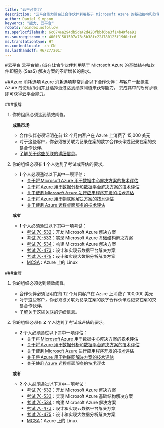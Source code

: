 ```yaml
---
title: "云平台能力"
description: "云平台能力旨在让合作伙伴利用基于 Microsoft Azure 的基础结构和软件即服务 (SaaS) 解决方案的不断增长的需求。"
author: Daniel Simpson
keywords: "能力, 云平台"
robots: noindex,nofollow
ms.openlocfilehash: 6c074aa294db5da42d420fbbd6ba3f14b40fea91
ms.sourcegitcommit: 400f31501507a78a5b38fc228780125f19d0cfc6
ms.translationtype: HT
ms.contentlocale: zh-CN
ms.lasthandoff: 06/27/2017
---
```

#<a name="cloud-platform"></a>云平台
云平台能力旨在让合作伙伴利用基于 Microsoft Azure 的基础结构和软件即服务 (SaaS) 解决方案的不断增长的需求。

##<a name="azure-consumption-option"></a>Azure 消耗选项
Azure 消耗选项非常适合以下合作伙伴：与客户一起促进 Azure 的使用/采用并且选择通过达到绩效阈值来获得能力。 完成其中的所有步骤即可获得云平台能力。

###<a name="silver"></a>银牌

1. 你的组织必须达到绩效阈值。

    **成熟市场**
    
    - 合作伙伴必须证明在前 12 个月内客户在 Azure 上消费了 15,000 美元
    - 对于这些客户，你必须被关联为记录在案的数字合作伙伴或记录在案的交易合作伙伴。
    - [了解关于这些关联的详细信息](https://partner.microsoft.com/en-us/membership/digital-partner-of-record)。  
  
2. 你的组织必须有 **1** 个人达到了考试或评估的要求。

    - **1** 个人必须通过以下其中一项评估：
        - [关于将 Microsoft Azure 用于数据中心解决方案的技术评估](https://partneruniversity.microsoft.com/?whr=uri:MicrosoftAccount&courseId=13736&scoId=N3FXNd7VB_8805299994)
        - [关于将 Azure 用于数据分析和数据平台解决方案的技术评估](https://partneruniversity.microsoft.com/?whr=uri:MicrosoftAccount&courseId=13735&scoId=eOi68a7VB_1905299994)
        - [关于使用 Microsoft Azure 进行应用程序开发的技术评估](https://partneruniversity.microsoft.com/?whr=uri:MicrosoftAccount&courseId=13979&scoId=enD8qylbB_9305299993)
        - [关于将 Azure 用于物联网解决方案的技术评估](https://partneruniversity.microsoft.com/?whr=uri:MicrosoftAccount&courseId=16252&scoId=ABMqsgVLC_4605996570)
        - [关于使用 Azure 远程桌面服务的技术评估](https://partneruniversity.microsoft.com/?whr=uri:MicrosoftAccount&courseId=16571&scoId=R4xnMbpgC_3505996570)

    **或者**

    - **1** 个人必须通过以下其中一项考试：
        - [考试 70-532](https://www.microsoft.com/en-us/learning/exam-70-532.aspx)：开发 Microsoft Azure 解决方案
        - [考试 70-533](https://www.microsoft.com/en-us/learning/exam-70-533.aspx)：实现 Microsoft Azure 基础结构解决方案
        - [考试 70-534](https://www.microsoft.com/en-us/learning/exam-70-534.aspx)：构建 Microsoft Azure 解决方案
        - [考试 70-473](https://www.microsoft.com/en-us/learning/exam-70-473.aspx)：设计和实现云数据平台解决方案
        - [考试 70-475](https://www.microsoft.com/en-us/learning/exam-70-475.aspx)：设计和实现大数据分析解决方案
        - [MCSA](https://www.microsoft.com/en-us/learning/mcsa-linux-azure-certification.aspx)：Azure 上的 Linux

###<a name="gold"></a>金牌

1. 你的组织必须达到绩效阈值。

    - 合作伙伴必须证明在前 12 个月内客户在 Azure 上消费了 100,000 美元
    - 对于这些客户，你必须被关联为记录在案的数字合作伙伴或记录在案的交易合作伙伴。
    - [了解关于这些关联的详细信息](https://partner.microsoft.com/en-us/membership/digital-partner-of-record)。

2. 你的组织必须有 **2** 个人达到了考试或评估的要求。

    - **2** 个人必须通过以下其中一项评估：
        - [关于将 Microsoft Azure 用于数据中心解决方案的技术评估](https://partneruniversity.microsoft.com/?whr=uri:MicrosoftAccount&courseId=13736&scoId=N3FXNd7VB_8805299994)
        - [关于将 Azure 用于数据分析和数据平台解决方案的技术评估](https://partneruniversity.microsoft.com/?whr=uri:MicrosoftAccount&courseId=13735&scoId=eOi68a7VB_1905299994)
        - [关于使用 Microsoft Azure 进行应用程序开发的技术评估](https://partneruniversity.microsoft.com/?whr=uri:MicrosoftAccount&courseId=13979&scoId=enD8qylbB_9305299993)
        - [关于将 Azure 用于物联网解决方案的技术评估](https://partneruniversity.microsoft.com/?whr=uri:MicrosoftAccount&courseId=16252&scoId=ABMqsgVLC_4605996570)
        - [关于使用 Azure 远程桌面服务的技术评估](https://partneruniversity.microsoft.com/?whr=uri:MicrosoftAccount&courseId=16571&scoId=R4xnMbpgC_3505996570)

    **或者**

    - **2** 个人必须通过以下其中一项考试：
        - [考试 70-532](https://www.microsoft.com/en-us/learning/exam-70-532.aspx)：开发 Microsoft Azure 解决方案
        - [考试 70-533](https://www.microsoft.com/en-us/learning/exam-70-533.aspx)：实现 Microsoft Azure 基础结构解决方案
        - [考试 70-534](https://www.microsoft.com/en-us/learning/exam-70-534.aspx)：构建 Microsoft Azure 解决方案
        - [考试 70-473](https://www.microsoft.com/en-us/learning/exam-70-473.aspx)：设计和实现云数据平台解决方案
        - [考试 70-475](https://www.microsoft.com/en-us/learning/exam-70-475.aspx)：设计和实现大数据分析解决方案
        - [MCSA](https://www.microsoft.com/en-us/learning/mcsa-linux-azure-certification.aspx)：Azure 上的 Linux

